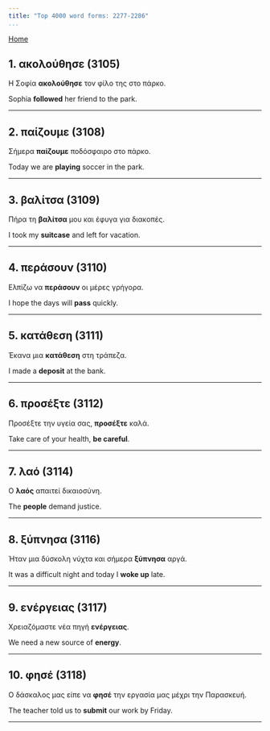 ```yaml
---
title: "Top 4000 word forms: 2277-2286"
...
```


[Home](./) 

## 1. ακολούθησε (3105)

Η Σοφία **ακολούθησε** τον φίλο της στο πάρκο.  

Sophia **followed** her friend to the park.

---

## 2. παίζουμε (3108)

Σήμερα **παίζουμε** ποδόσφαιρο στο πάρκο.

Today we are **playing** soccer in the park.

---

## 3. βαλίτσα (3109)

Πήρα τη **βαλίτσα** μου και έφυγα για διακοπές.  

I took my **suitcase** and left for vacation.

---

## 4. περάσουν (3110)

Ελπίζω να **περάσουν** οι μέρες γρήγορα.

I hope the days will **pass** quickly.

---

## 5. κατάθεση (3111)

Έκανα μια **κατάθεση** στη τράπεζα.  

I made a **deposit** at the bank.

---

## 6. προσέξτε (3112)

Προσέξτε την υγεία σας, **προσέξτε** καλά.  

Take care of your health, **be careful**.

---

## 7. λαό (3114)

Ο **λαός** απαιτεί δικαιοσύνη.

The **people** demand justice.

---

## 8. ξύπνησα (3116)

Ήταν μια δύσκολη νύχτα και σήμερα **ξύπνησα** αργά.  

It was a difficult night and today I **woke up** late.

---

## 9. ενέργειας (3117)

Χρειαζόμαστε νέα πηγή **ενέργειας**.  

We need a new source of **energy**.

---

## 10. φησέ (3118)

Ο δάσκαλος μας είπε να **φησέ** την εργασία μας μέχρι την Παρασκευή.

The teacher told us to **submit** our work by Friday.

---

